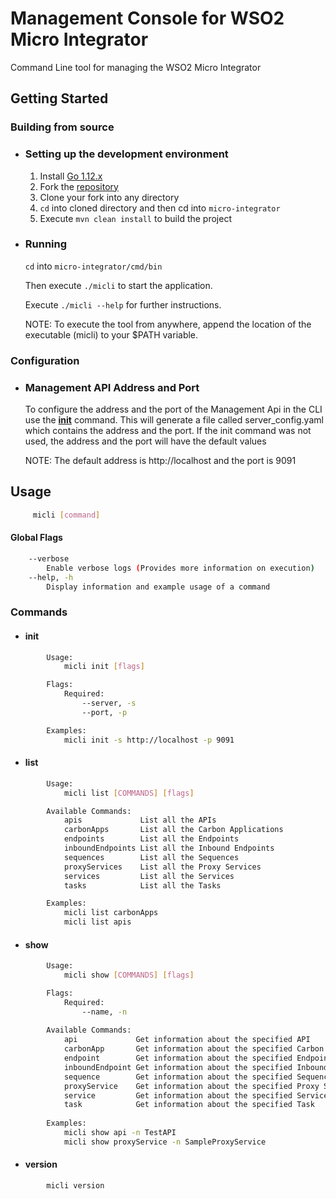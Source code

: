 # Management Console for WSO2 Micro Integrator

Command Line tool for managing the WSO2 Micro Integrator

## Getting Started

### Building from source 

- ### Setting up the development environment
    1. Install [Go 1.12.x](https://golang.org/dl)
    2. Fork the [repository](https://github.com/wso2/micro-integrator)
    3. Clone your fork into any directory
    5. `cd` into cloned directory and then cd into `micro-integrator`
    6. Execute `mvn clean install` to build the project
    
- ### Running
    `cd` into `micro-integrator/cmd/bin`
    
    Then execute `./micli` to start the application.
    
    Execute `./micli --help` for further instructions.

    NOTE: To execute the tool from anywhere, append the location of the executable (micli) to your $PATH variable.

### Configuration 
- ### Management API Address and Port
    To configure the address and the port of the Management Api in the CLI use the [**init**](#init) command. This will generate a file called server_config.yaml which contains the address and the port. If the init command was not used, the address and the port will have the default values

    NOTE: The default address is http://localhost and the port is 9091

## Usage 
```bash
     micli [command]
```

#### Global Flags
```bash
    --verbose
        Enable verbose logs (Provides more information on execution)
    --help, -h
        Display information and example usage of a command
```

### Commands
   * #### init
```bash
        Usage:
            micli init [flags]

        Flags:
            Required:
                --server, -s
                --port, -p

        Examples:
            micli init -s http://localhost -p 9091
```
   * #### list
```bash
        Usage:
            micli list [COMMANDS] [flags]

        Available Commands:
            apis             List all the APIs
            carbonApps       List all the Carbon Applications
            endpoints        List all the Endpoints
            inboundEndpoints List all the Inbound Endpoints
            sequences        List all the Sequences
            proxyServices    List all the Proxy Services
            services         List all the Services
            tasks            List all the Tasks

        Examples:
            micli list carbonApps
            micli list apis
```

* #### show
```bash
        Usage:
            micli show [COMMANDS] [flags]

        Flags:
            Required:
                --name, -n
               
        Available Commands:
            api             Get information about the specified API
            carbonApp       Get information about the specified Carbon Application
            endpoint        Get information about the specified Endpoint
            inboundEndpoint Get information about the specified Inbound Endpoint
            sequence        Get information about the specified Sequence
            proxyService    Get information about the specified Proxy Service
            service         Get information about the specified Service
            task            Get information about the specified Task
        
        Examples:
            micli show api -n TestAPI
            micli show proxyService -n SampleProxyService
```

* #### version
```bash
        micli version 
```